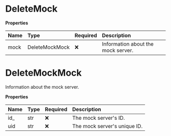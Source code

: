 # DeleteMock

**Properties**

| Name | Type           | Required | Description                        |
| :--- | :------------- | :------- | :--------------------------------- |
| mock | DeleteMockMock | ❌       | Information about the mock server. |

# DeleteMockMock

Information about the mock server.

**Properties**

| Name | Type | Required | Description                  |
| :--- | :--- | :------- | :--------------------------- |
| id\_ | str  | ❌       | The mock server's ID.        |
| uid  | str  | ❌       | The mock server's unique ID. |

<!-- This file was generated by liblab | https://liblab.com/ -->
